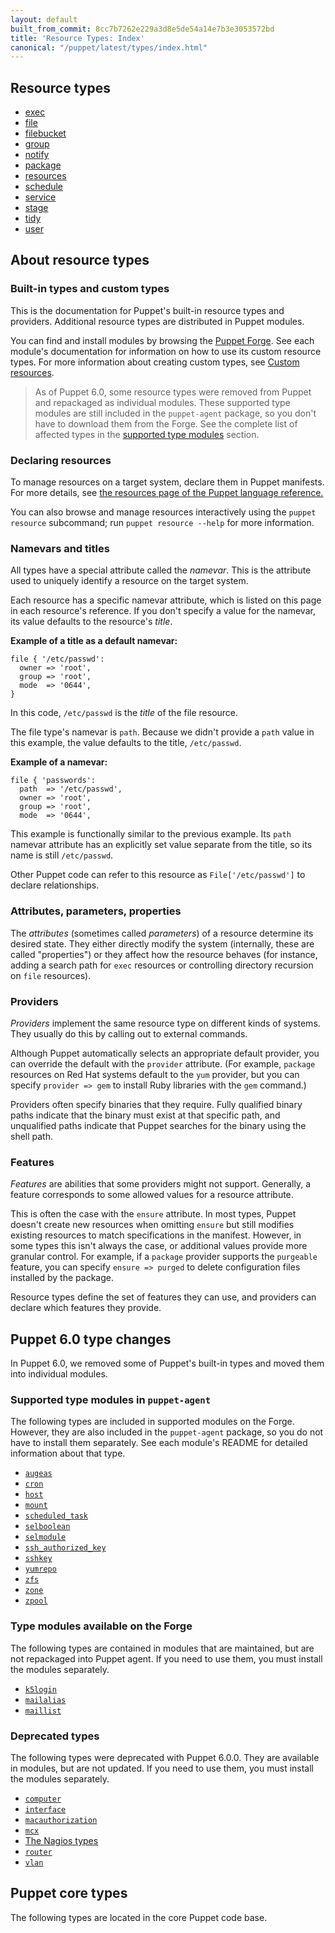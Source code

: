 ```yaml
---
layout: default
built_from_commit: 8cc7b7262e229a3d8e5de54a14e7b3e3053572bd
title: 'Resource Types: Index'
canonical: "/puppet/latest/types/index.html"
---
```


## Resource types

* [exec](./exec.html)
* [file](./file.html)
* [filebucket](./filebucket.html)
* [group](./group.html)
* [notify](./notify.html)
* [package](./package.html)
* [resources](./resources.html)
* [schedule](./schedule.html)
* [service](./service.html)
* [stage](./stage.html)
* [tidy](./tidy.html)
* [user](./user.html)

## About resource types

### Built-in types and custom types

This is the documentation for Puppet's built-in resource types and providers. Additional resource types are distributed in Puppet modules.

You can find and install modules by browsing the
[Puppet Forge](http://forge.puppet.com). See each module's documentation for
information on how to use its custom resource types. For more information about creating custom types, see [Custom resources](/docs/puppet/latest/custom_resources.html).

> As of Puppet 6.0, some resource types were removed from Puppet and repackaged as individual modules. These supported type modules are still included in the `puppet-agent` package, so you don't have to download them from the Forge. See the complete list of affected types in the [supported type modules](#supported-type-modules-in-puppet-agent) section.

### Declaring resources

To manage resources on a target system, declare them in Puppet
manifests. For more details, see
[the resources page of the Puppet language reference.](/docs/puppet/latest/lang_resources.html)

You can also browse and manage resources interactively using the
`puppet resource` subcommand; run `puppet resource --help` for more information.

### Namevars and titles

All types have a special attribute called the _namevar_. This is the attribute
used to uniquely identify a resource on the target system.

Each resource has a specific namevar attribute, which is listed on this page in
each resource's reference. If you don't specify a value for the namevar, its
value defaults to the resource's _title_.

**Example of a title as a default namevar:**

```puppet
file { '/etc/passwd':
  owner => 'root',
  group => 'root',
  mode  => '0644',
}
```

In this code, `/etc/passwd` is the _title_ of the file resource.

The file type's namevar is `path`. Because we didn't provide a `path` value in
this example, the value defaults to the title, `/etc/passwd`.

**Example of a namevar:**

```puppet
file { 'passwords':
  path  => '/etc/passwd',
  owner => 'root',
  group => 'root',
  mode  => '0644',
```

This example is functionally similar to the previous example. Its `path`
namevar attribute has an explicitly set value separate from the title, so
its name is still `/etc/passwd`.

Other Puppet code can refer to this resource as `File['/etc/passwd']` to
declare relationships.

### Attributes, parameters, properties

The _attributes_ (sometimes called _parameters_) of a resource determine its
desired state. They either directly modify the system (internally, these are
called "properties") or they affect how the resource behaves (for instance,
adding a search path for `exec` resources or controlling directory recursion
on `file` resources).

### Providers

_Providers_ implement the same resource type on different kinds of systems.
They usually do this by calling out to external commands.

Although Puppet automatically selects an appropriate default provider, you
can override the default with the `provider` attribute. (For example, `package`
resources on Red Hat systems default to the `yum` provider, but you can specify
`provider => gem` to install Ruby libraries with the `gem` command.)

Providers often specify binaries that they require. Fully qualified binary
paths indicate that the binary must exist at that specific path, and
unqualified paths indicate that Puppet searches for the binary using the
shell path.

### Features

_Features_ are abilities that some providers might not support. Generally, a
feature corresponds to some allowed values for a resource attribute.

This is often the case with the `ensure` attribute. In most types, Puppet
doesn't create new resources when omitting `ensure` but still modifies existing
resources to match specifications in the manifest. However, in some types this
isn't always the case, or additional values provide more granular control. For
example, if a `package` provider supports the `purgeable` feature, you can
specify `ensure => purged` to delete configuration files installed by the
package.

Resource types define the set of features they can use, and providers can
declare which features they provide.

## Puppet 6.0 type changes

In Puppet 6.0, we removed some of Puppet's built-in types and moved them into individual modules.

### Supported type modules in `puppet-agent`

The following types are included in supported modules on the Forge. However, they are also included in the `puppet-agent` package, so you do not have to install them separately. See each module's README for detailed information about that type.

- [`augeas`](https://forge.puppet.com/puppetlabs/augeas_core)
- [`cron`](https://forge.puppet.com/puppetlabs/cron_core)
- [`host`](https://forge.puppet.com/puppetlabs/host_core)
- [`mount`](https://forge.puppet.com/puppetlabs/mount_core)
- [`scheduled_task`](https://forge.puppet.com/puppetlabs/scheduled_task)
- [`selboolean`](https://forge.puppet.com/puppetlabs/selinux_core)
- [`selmodule`](https://forge.puppet.com/puppetlabs/selinux_core)
- [`ssh_authorized_key`](https://forge.puppet.com/puppetlabs/sshkeys_core)
- [`sshkey`](https://forge.puppet.com/puppetlabs/sshkeys_core)
- [`yumrepo`](https://forge.puppet.com/puppetlabs/yumrepo_core)
- [`zfs`](https://forge.puppet.com/puppetlabs/zfs_core)
- [`zone`](https://forge.puppet.com/puppetlabs/zone_core)
- [`zpool`](https://forge.puppet.com/puppetlabs/zfs_core)

### Type modules available on the Forge

The following types are contained in modules that are maintained, but are not repackaged into Puppet agent. If you need to use them, you must install the modules separately. 

- [`k5login`](https://forge.puppet.com/puppetlabs/k5login_core)
- [`mailalias`](https://forge.puppet.com/puppetlabs/mailalias_core)
- [`maillist`](https://forge.puppet.com/puppetlabs/maillist_core)

### Deprecated types

The following types were deprecated with Puppet 6.0.0. They are available in modules, but are not updated. If you need to use them, you must install the modules separately.

- [`computer`](https://forge.puppet.com/puppetlabs/macdslocal_core)
- [`interface`](https://forge.puppet.com/puppetlabs/cisco_ios)
- [`macauthorization`](https://forge.puppet.com/puppetlabs/macdslocal_core)
- [`mcx`](https://forge.puppet.com/puppetlabs/macdslocal_core)
- [The Nagios types](https://forge.puppet.com/puppetlabs/nagios_core)
- [`router`](https://forge.puppet.com/puppetlabs/cisco_ios)
- [`vlan`](https://forge.puppet.com/puppetlabs/cisco_ios)

## Puppet core types

The following types are located in the core Puppet code base.

